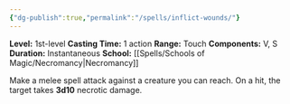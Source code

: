 ```yaml
---
{"dg-publish":true,"permalink":"/spells/inflict-wounds/"}
---
```


**Level:** 1st-level
**Casting Time:** 1 action
**Range:** Touch
**Components:** V, S
**Duration:** Instantaneous
**School:** [[Spells/Schools of Magic/Necromancy\|Necromancy]]

Make a melee spell attack against a creature you can reach. On a hit, the target takes **3d10** necrotic damage.